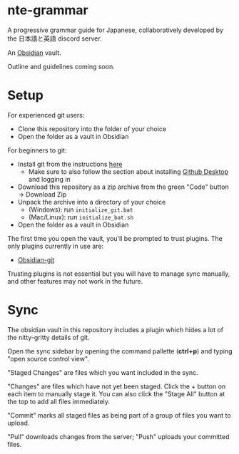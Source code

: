 # nte-grammar
A progressive grammar guide for Japanese, collaboratively developed by the 日本語と英語 discord server.

An [Obsidian](https://obsidian.md/) vault.

Outline and guidelines coming soon.

# Setup
For experienced git users: 
- Clone this repository into the folder of your choice
- Open the folder as a vault in Obsidian

For beginners to git:
- Install git from the instructions [here](https://github.com/gitobsidiantutorial/obsidian-git-tut-windows/blob/main/README.md#software-installation)
	- Make sure to also follow the section about installing [Github Desktop](https://desktop.github.com/) and logging in
- Download this repository as a zip archive from the green "Code" button → Download Zip
- Unpack the archive into a directory of your choice
	- (Windows): run `initialize_git.bat`
	- (Mac/Linux): run `initialize_bat.sh`
- Open the folder as a vault in Obsidian

The first time you open the vault, you'll be prompted to trust plugins. The only plugins currently in use are:
- [Obsidian-git](https://github.com/denolehov/obsidian-git)

Trusting plugins is not essential but you will have to manage sync manually, and other features may not work in the future.

# Sync
The obsidian vault in this repository includes a plugin which hides a lot of the nitty-gritty details of git.

Open the sync sidebar by opening the command pallette (**ctrl+p**) and typing "open source control view".

"Staged Changes" are files which you want included in the sync.

"Changes" are files which have not yet been staged. Click the + button on each item to manually stage it. You can also click the "Stage All" button at the top to add all files immediately.

"Commit" marks all staged files as being part of a group of files you want to upload.

"Pull" downloads changes from the server; "Push" uploads your committed files.